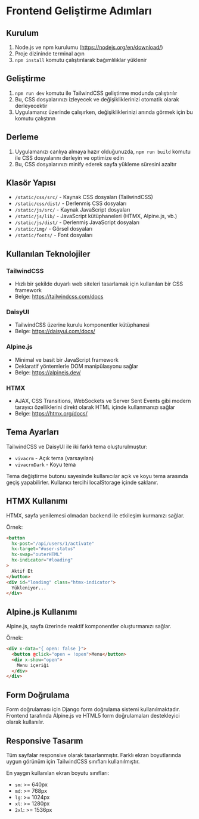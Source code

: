# Frontend Geliştirme Adımları

## Kurulum

1. Node.js ve npm kurulumu (https://nodejs.org/en/download/)
2. Proje dizininde terminal açın
3. `npm install` komutu çalıştırılarak bağımlılıklar yüklenir

## Geliştirme

1. `npm run dev` komutu ile TailwindCSS geliştirme modunda çalıştırılır
2. Bu, CSS dosyalarınızı izleyecek ve değişikliklerinizi otomatik olarak derleyecektir
3. Uygulamanız üzerinde çalışırken, değişikliklerinizi anında görmek için bu komutu çalıştırın

## Derleme

1. Uygulamanızı canlıya almaya hazır olduğunuzda, `npm run build` komutu ile CSS dosyalarını derleyin ve optimize edin
2. Bu, CSS dosyalarınızı minify ederek sayfa yükleme süresini azaltır

## Klasör Yapısı

- `/static/css/src/` - Kaynak CSS dosyaları (TailwindCSS)
- `/static/css/dist/` - Derlenmiş CSS dosyaları
- `/static/js/src/` - Kaynak JavaScript dosyaları
- `/static/js/lib/` - JavaScript kütüphaneleri (HTMX, Alpine.js, vb.)
- `/static/js/dist/` - Derlenmiş JavaScript dosyaları
- `/static/img/` - Görsel dosyaları
- `/static/fonts/` - Font dosyaları

## Kullanılan Teknolojiler

### TailwindCSS
- Hızlı bir şekilde duyarlı web siteleri tasarlamak için kullanılan bir CSS framework
- Belge: https://tailwindcss.com/docs

### DaisyUI
- TailwindCSS üzerine kurulu komponentler kütüphanesi
- Belge: https://daisyui.com/docs/

### Alpine.js
- Minimal ve basit bir JavaScript framework
- Deklaratif yöntemlerle DOM manipülasyonu sağlar
- Belge: https://alpinejs.dev/

### HTMX
- AJAX, CSS Transitions, WebSockets ve Server Sent Events gibi modern tarayıcı özelliklerini direkt olarak HTML içinde kullanmanızı sağlar
- Belge: https://htmx.org/docs/

## Tema Ayarları

TailwindCSS ve DaisyUI ile iki farklı tema oluşturulmuştur:
- `vivacrm` - Açık tema (varsayılan)
- `vivacrmDark` - Koyu tema

Tema değiştirme butonu sayesinde kullanıcılar açık ve koyu tema arasında geçiş yapabilirler. Kullanıcı tercihi localStorage içinde saklanır.

## HTMX Kullanımı

HTMX, sayfa yenilemesi olmadan backend ile etkileşim kurmanızı sağlar.

Örnek:
```html
<button 
  hx-post="/api/users/1/activate" 
  hx-target="#user-status" 
  hx-swap="outerHTML"
  hx-indicator="#loading"
>
  Aktif Et
</button>
<div id="loading" class="htmx-indicator">
  Yükleniyor...
</div>
```

## Alpine.js Kullanımı

Alpine.js, sayfa üzerinde reaktif komponentler oluşturmanızı sağlar.

Örnek:
```html
<div x-data="{ open: false }">
  <button @click="open = !open">Menu</button>
  <div x-show="open">
    Menu içeriği
  </div>
</div>
```

## Form Doğrulama

Form doğrulaması için Django form doğrulama sistemi kullanılmaktadır. Frontend tarafında Alpine.js ve HTML5 form doğrulamaları destekleyici olarak kullanılır.

## Responsive Tasarım

Tüm sayfalar responsive olarak tasarlanmıştır. Farklı ekran boyutlarında uygun görünüm için TailwindCSS sınıfları kullanılmıştır.

En yaygın kullanılan ekran boyutu sınıfları:
- `sm`: >= 640px
- `md`: >= 768px
- `lg`: >= 1024px
- `xl`: >= 1280px
- `2xl`: >= 1536px